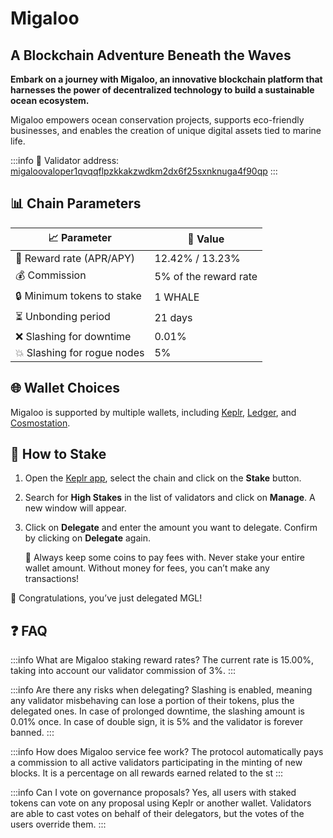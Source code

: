 # Migaloo
## A Blockchain Adventure Beneath the Waves

**Embark on a journey with Migaloo, an innovative blockchain platform that harnesses the power of decentralized technology to build a sustainable ocean ecosystem.** 

Migaloo empowers ocean conservation projects, supports eco-friendly businesses, and enables the creation of unique digital assets tied to marine life.

:::info
🔐 Validator address: <a href="https://migaloo.explorers.guru/validator/migaloovaloper1qvqqflpzkkakzwdkm2dx6f25sxnknuga4f90qp" target="_blank" rel="noopener noreferrer">migaloovaloper1qvqqflpzkkakzwdkm2dx6f25sxnknuga4f90qp</a>
:::

## 📊 Chain Parameters

| 📈 Parameter                | 🎯 Value              |
|-----------------------------|-----------------------|
| 🎁 Reward rate (APR/APY)    | 12.42% / 13.23%       |
| 💰 Commission               | 5% of the reward rate |
| 🔒 Minimum tokens to stake  | 1 WHALE                 |
| ⏳ Unbonding period          | 21 days               |
| ❌ Slashing for downtime     | 0.01%                 |
| 💥 Slashing for rogue nodes | 5%                    |

## 🌐 Wallet Choices

Migaloo is supported by multiple wallets, including <a href="https://wallet.keplr.app/" target="_blank" rel="noopener noreferrer">Keplr</a>, <a href="https://www.ledger.com" target="_blank" rel="noopener noreferrer">Ledger</a>, and <a href="https://cosmostation.io" target="_blank" rel="noopener noreferrer">Cosmostation</a>.

## 🏁 How to Stake

1. Open the <a href="https://wallet.keplr.app/chains/migaloo" target="_blank" rel="noopener noreferrer">Keplr app</a>, select the chain and click on the **Stake** button.

2. Search for **High Stakes** in the list of validators and click on **Manage**. A new window will appear.

3. Click on **Delegate** and enter the amount you want to delegate. Confirm by clicking on **Delegate** again.

   🚨 Always keep some coins to pay fees with. Never stake your entire wallet amount. Without money for fees, you can’t make any transactions!

🎉 Congratulations, you’ve just delegated MGL!

## ❓ FAQ

:::info What are Migaloo staking reward rates?
The current rate is 15.00%, taking into account our validator commission of 3%.
:::

:::info Are there any risks when delegating?
Slashing is enabled, meaning any validator misbehaving can lose a portion of their tokens, plus the delegated ones.
In case of prolonged downtime, the slashing amount is 0.01% once. In case of double sign, it is 5% and the validator is forever banned.
:::

:::info How does Migaloo service fee work?
The protocol automatically pays a commission to all active validators participating in the minting of new blocks. It is a percentage on all rewards earned related to the st
:::

:::info Can I vote on governance proposals?
Yes, all users with staked tokens can vote on any proposal using Keplr or another wallet.
Validators are able to cast votes on behalf of their delegators, but the votes of the users override them.
:::
